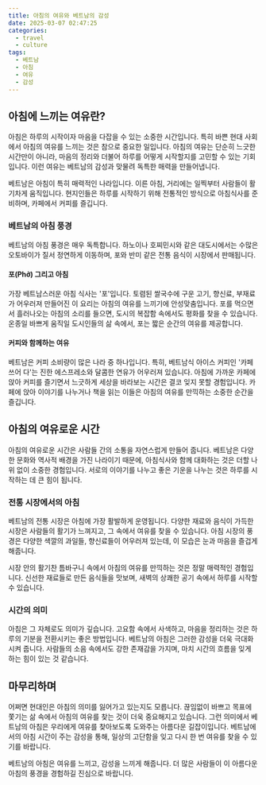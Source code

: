 ```yaml
---
title: 아침의 여유와 베트남의 감성
date: 2025-03-07 02:47:25
categories:
  - travel
  - culture
tags:
  - 베트남
  - 아침
  - 여유
  - 감성
---
```


## 아침에 느끼는 여유란?

아침은 하루의 시작이자 마음을 다잡을 수 있는 소중한 시간입니다. 특히 바쁜 현대 사회에서 아침의 여유를 느끼는 것은 참으로 중요한 일입니다. 아침의 여유는 단순히 느긋한 시간만이 아니라, 마음의 정리와 더불어 하루를 어떻게 시작할지를 고민할 수 있는 기회입니다. 이런 여유는 베트남의 감성과 맞물려 독특한 매력을 만들어냅니다.

베트남은 아침이 특히 매력적인 나라입니다. 이른 아침, 거리에는 일찍부터 사람들이 활기차게 움직입니다. 현지인들은 하루를 시작하기 위해 전통적인 방식으로 아침식사를 준비하며, 카페에서 커피를 즐깁니다.

### 베트남의 아침 풍경

베트남의 아침 풍경은 매우 독특합니다. 하노이나 호찌민시와 같은 대도시에서는 수많은 오토바이가 질서 정연하게 이동하며, 포와 반미 같은 전통 음식이 시장에서 판매됩니다. 

#### 포(Phở) 그리고 아침

가장 베트남스러운 아침 식사는 '포'입니다. 토렴된 쌀국수에 구운 고기, 향신료, 부재료가 어우러져 만들어진 이 요리는 아침의 여유를 느끼기에 안성맞춤입니다. 포를 먹으면서 흘러나오는 아침의 소리를 들으면, 도시의 복잡함 속에서도 평화를 찾을 수 있습니다. 온종일 바쁘게 움직일 도시인들의 삶 속에서, 포는 짧은 순간의 여유를 제공합니다.

#### 커피와 함께하는 여유

베트남은 커피 소비량이 많은 나라 중 하나입니다. 특히, 베트남식 아이스 커피인 '카페 쓰어 다'는 진한 에스프레소와 달콤한 연유가 어우러져 있습니다. 아침에 가까운 카페에 앉아 커피를 즐기면서 느긋하게 세상을 바라보는 시간은 결코 잊지 못할 경험입니다. 카페에 앉아 이야기를 나누거나 책을 읽는 이들은 아침의 여유를 만끽하는 소중한 순간을 즐깁니다.

## 아침의 여유로운 시간

아침의 여유로운 시간은 사람들 간의 소통을 자연스럽게 만들어 줍니다. 베트남은 다양한 문화와 역사적 배경을 가진 나라이기 때문에, 아침식사와 함께 대화하는 것은 더할 나위 없이 소중한 경험입니다. 서로의 이야기를 나누고 좋은 기운을 나누는 것은 하루를 시작하는 데 큰 힘이 됩니다. 

### 전통 시장에서의 아침

베트남의 전통 시장은 아침에 가장 활발하게 운영됩니다. 다양한 재료와 음식이 가득한 시장은 사람들의 활기가 느껴지고, 그 속에서 여유를 찾을 수 있습니다. 아침 시장의 풍경은 다양한 색깔의 과일들, 향신료들이 어우러져 있는데, 이 모습은 눈과 마음을 즐겁게 해줍니다.

시장 안의 활기찬 틈바구니 속에서 아침의 여유를 만끽하는 것은 정말 매력적인 경험입니다. 신선한 재료들로 만든 음식들을 맛보며, 새벽의 상쾌한 공기 속에서 하루를 시작할 수 있습니다.

### 시간의 의미

아침은 그 자체로도 의미가 깊습니다. 고요함 속에서 사색하고, 마음을 정리하는 것은 하루의 기분을 전환시키는 좋은 방법입니다. 베트남의 아침은 그러한 감성을 더욱 극대화시켜 줍니다. 사람들의 소음 속에서도 강한 존재감을 가지며, 마치 시간의 흐름을 잊게 하는 힘이 있는 것 같습니다.

## 마무리하며

어쩌면 현대인은 아침의 의미를 잃어가고 있는지도 모릅니다. 끊임없이 바쁘고 목표에 쫓기는 삶 속에서 아침의 여유를 찾는 것이 더욱 중요해지고 있습니다. 그런 의미에서 베트남의 아침은 우리에게 여유를 찾아보도록 도와주는 아름다운 길잡이입니다. 베트남에서의 아침 시간이 주는 감성을 통해, 일상의 고단함을 잊고 다시 한 번 여유를 찾을 수 있기를 바랍니다.

베트남의 아침은 여유를 느끼고, 감성을 느끼게 해줍니다. 더 많은 사람들이 이 아름다운 아침의 풍경을 경험하길 진심으로 바랍니다.